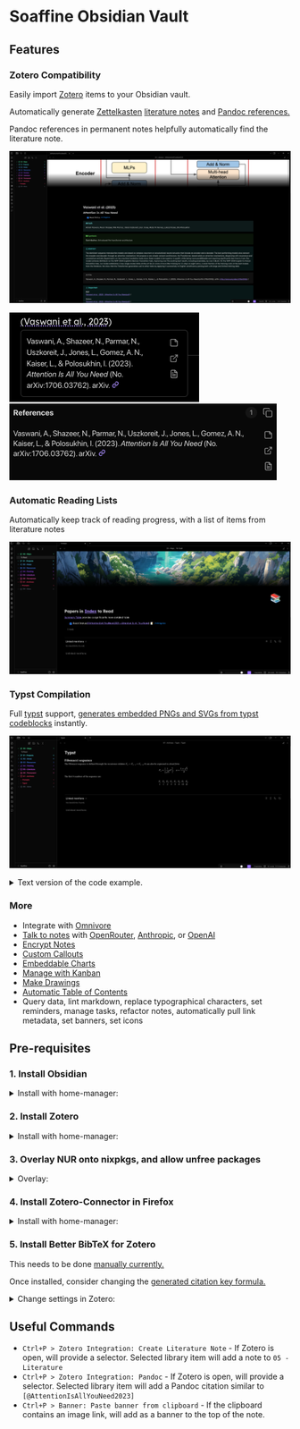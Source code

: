 # Soaffine Obsidian Vault

## Features

### Zotero Compatibility

Easily import [Zotero](https://www.zotero.org/) items to your Obsidian vault.

Automatically generate [Zettelkasten](https://zettelkasten.de/overview/)
[literature notes](https://writing.bobdoto.computer/what-is-a-literature-note/)
and [Pandoc references.](https://pandoc.org/)

Pandoc references in permanent notes helpfully automatically find the literature
note.

![literature notes](media/example_literature.png)

![alt text](media/example_modal.png) ![alt text](media/example_sidebar.png)

### Automatic Reading Lists

Automatically keep track of reading progress, with a list of items from
literature notes

![reading list](media/example_reading_list.png)

### Typst Compilation

Full [typst](https://typst.app/) support, [generates embedded PNGs and SVGs from
typst codeblocks](https://github.com/fenjalien/obsidian-typst) instantly.

![typst](media/example_typst.png)

<details>
  <summary>Text version of the code example.</summary>

```typst
= Fibonacci sequence
The Fibonacci sequence is defined through the
recurrence relation $F_n = F_(n-1) + F_(n-2)$.
It can also be expressed in _closed form:_

$ F_n = round(1 / sqrt(5) phi.alt^n), quad
  phi.alt = (1 + sqrt(5)) / 2 $

#let count = 8
#let nums = range(1, count + 1)
#let fib(n) = (
  if n <= 2 { 1 }
  else { fib(n - 1) + fib(n - 2) }
)

The first #count numbers of the sequence are:

#align(center, table(
  columns: count,
  ..nums.map(n => $F_#n$),
  ..nums.map(n => str(fib(n))),
))
```

</details>

### More

- Integrate with [Omnivore](https://github.com/omnivore-app/omnivore)
- [Talk to notes](https://github.com/brianpetro/obsidian-smart-connections) with [OpenRouter](https://openrouter.ai/),
[Anthropic](https://www.anthropic.com/api),
or [OpenAI](https://platform.openai.com)
- [Encrypt Notes](https://github.com/meld-cp/obsidian-encrypt)
- [Custom Callouts](https://github.com/javalent/admonitions)
- [Embeddable Charts](https://github.com/phibr0/obsidian-charts)
- [Manage with Kanban](https://github.com/mgmeyers/obsidian-kanban)
- [Make Drawings](https://github.com/zsviczian/obsidian-excalidraw-plugin)
- [Automatic Table of Contents](https://github.com/johansatge/obsidian-automatic-table-of-contents)
- Query data, lint markdown, replace typographical characters, set reminders,
manage tasks, refactor notes, automatically pull link metadata, set banners, set
icons

## Pre-requisites

### 1. Install Obsidian

<details>
  <summary>Install with home-manager:</summary>

```nix
{
  pkgs,
  ...
}:
{
  home.packages = builtins.attrValues { inherit (pkgs) obsidian obsidian-export; };
}
```

</details>

### 2. Install Zotero

<details>
  <summary>Install with home-manager:</summary>

```nix
{
  pkgs,
  ...
}:
{
  home.packages = builtins.attrValues { inherit (pkgs) zotero; };
}
```

</details>

### 3. Overlay NUR onto nixpkgs, and allow unfree packages

<details>
  <summary>Overlay:</summary>

```nix

inputs = {
  nixos-unstable = {
    url = "github:NixOS/nixpkgs/nixos-unstable";
  };
  nixpkgs.follows = "nixos-unstable";
  nur.url = "github:nix-community/NUR";
};

...
(import inputs.nixpkgs {
  inherit system;
  config.allowUnfree = true;
  overlays = [ inputs.nur.overlay ];
})
...
```

</details>

### 4. Install Zotero-Connector in Firefox

<details>
  <summary>Install with home-manager:</summary>

```nix
{
  pkgs,
  ...
}:
{
  programs = {
    firefox = {
      enable = true;
      profiles = {
        default = {
          id = 0;
          extensions = builtins.attrValues {
            inherit (pkgs.nur.repos.rycee.firefox-addons)
              zotero-connector
              ;
          };
        };
      };
    };
  };
}
```

</details>

### 5. Install Better BibTeX for Zotero

This needs to be done [manually currently.](https://retorque.re/zotero-better-bibtex/installation/)

Once installed, consider changing the [generated citation key formula.](https://retorque.re/zotero-better-bibtex/citing/)

<details>
  <summary>Change settings in Zotero:</summary>

I recommend setting the "Citation key formula" to `(Title || auth) + year`.

![betterbibtex](media/guide_betterbibtex.png)

</details>

## Useful Commands

- `Ctrl+P > Zotero Integration: Create Literature Note` - If Zotero is open,
will provide a selector. Selected library item will add a note to
`05 - Literature`
- `Ctrl+P > Zotero Integration: Pandoc` - If Zotero is open, will provide a
selector. Selected library item will add a Pandoc citation similar to
`[@AttentionIsAllYouNeed2023]`
- `Ctrl+P > Banner: Paste banner from clipboard` - If the clipboard contains an
image link, will add as a banner to the top of the note.
